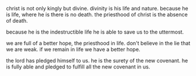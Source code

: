 christ is not only kingly but divine. divinity is his life and nature. because he is life, where he is there is no death. the priesthood of christ is the absence of death.

because he is the indestructible life he is able to save us to the uttermost.

we are full of a better hope, the priesthood in life. don't believe in the lie that we are weak. if we remain in life we have a better hope.

the lord has pledged himself to us. he is the surety of the new covenant. he is fully able and pledged to fulfill all the new covenant in us. 
